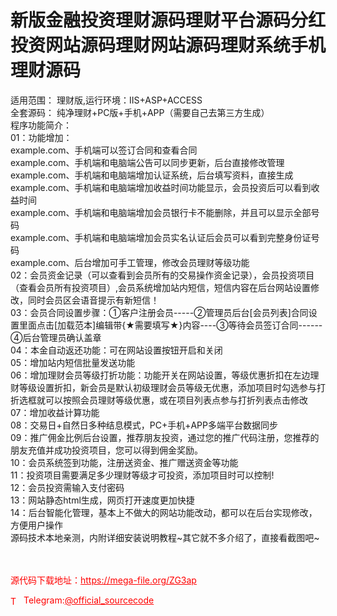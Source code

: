 # 新版金融投资理财源码理财平台源码分红投资网站源码理财网站源码理财系统手机理财源码

适用范围： 理财版,运行环境：IIS+ASP+ACCESS<br>全套源码： 纯净理财+PC版+手机+APP（需要自己去第三方生成）<br>程序功能简介：<br>01：功能增加：<br>example.com、手机端可以签订合同和查看合同<br>example.com、手机端和电脑端公告可以同步更新，后台直接修改管理<br>example.com、手机端和电脑端增加认证系统，后台填写资料，直接生成<br>example.com、手机端和电脑端增加收益时间功能显示，会员投资后可以看到收益时间<br>example.com、手机端和电脑端增加会员银行卡不能删除，并且可以显示全部号码<br>example.com、手机端和电脑端增加会员实名认证后会员可以看到完整身份证号码<br>example.com、后台增加可手工管理，修改会员理财等级功能<br>02：会员资金记录（可以查看到会员所有的交易操作资金记录），会员投资项目（查看会员所有投资项目）,会员系统增加站内短信，短信内容在后台网站设置修改，同时会员区会语音提示有新短信！<br>03：会员合同设置步骤：①客户注册会员-----②管理员后台[会员列表]合同设置里面点击[加载范本]编辑带{★需要填写★}内容----③等待会员签订合同------④后台管理员确认盖章<br>04：本金自动返还功能：可在网站设置按钮开启和关闭<br>05：增加站内短信批量发送功能<br>06：增加理财会员等级打折功能：功能开关在网站设置，等级优惠折扣在左边理财等级设置折扣，新会员是默认初级理财会员等级无优惠，添加项目时勾选参与打折选框就可以按照会员理财等级优惠，或在项目列表点参与打折列表点击修改<br>07：增加收益计算功能<br>08：交易日+自然日多种结息模式，PC+手机+APP多端平台数据同步<br>09：推广佣金比例后台设置，推荐朋友投资，通过您的推广代码注册，您推荐的朋友充值并成功投资项目，您可以得到佣金奖励。<br>10：会员系统签到功能，注册送资金、推广赠送资金等功能<br>11：投资项目需要满足多少理财等级才可投资，添加项目时可以控制!<br>12：会员投资需输入支付密码<br>13：网站静态html生成，网页打开速度更加快捷<br>14：后台智能化管理，基本上不做大的网站功能改动，都可以在后台实现修改，方便用户操作<br>源码技术本地亲测，内附详细安装说明教程~其它就不多介绍了，直接看截图吧~<br><br><br>


<p style="color: red;">源代码下载地址：<a href="https://mega-file.org/ZG3ap" style="color: red;">https://mega-file.org/ZG3ap</a></p><p style="color: red;"><img src="https://cdn-icons-png.flaticon.com/512/2111/2111646.png" alt="Telegram Icon" style="width: 16px; vertical-align: middle; margin-right: 5px;">Telegram:<a href="https://t.me/official_sourcecode" style="color: red;">@official_sourcecode</a></p>